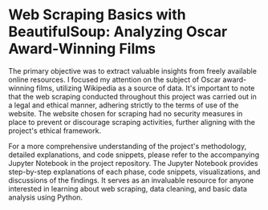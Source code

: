 # Web Scraping Basics with BeautifulSoup: Analyzing Oscar Award-Winning Films
The primary objective was to extract valuable insights from freely available online resources. I focused my attention on the subject of Oscar award-winning films, utilizing Wikipedia as a source of data. It's important to note that the web scraping conducted throughout this project was carried out in a legal and ethical manner, adhering strictly to the terms of use of the website. The website chosen for scraping had no security measures in place to prevent or discourage scraping activities, further aligning with the project's ethical framework.

For a more comprehensive understanding of the project's methodology, detailed explanations, and code snippets, please refer to the accompanying Jupyter Notebook in the project repository. The Jupyter Notebook provides step-by-step explanations of each phase, code snippets, visualizations, and discussions of the findings. It serves as an invaluable resource for anyone interested in learning about web scraping, data cleaning, and basic data analysis using Python.
